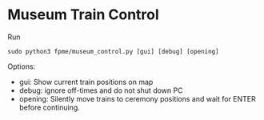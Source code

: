 # Museum Train Control

Run
```shell
sudo python3 fpme/museum_control.py [gui] [debug] [opening]
```

Options:

* gui: Show current train positions on map
* debug: ignore off-times and do not shut down PC
* opening: Silently move trains to ceremony positions and wait for ENTER before continuing.